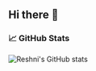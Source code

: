 ## Hi there 👋

<!--
**rea-git/rea-git** is a ✨ _special_ ✨ repository because its `README.md` (this file) appears on your GitHub profile.

Here are some ideas to get you started:

- 🔭 I’m currently working on ...
- 🌱 I’m currently learning ...
- 👯 I’m looking to collaborate on ...
- 🤔 I’m looking for help with ...
- 💬 Ask me about ...
- 📫 How to reach me: ...
- 😄 Pronouns: ...
- ⚡ Fun fact: ...
-->
### 📈 GitHub Stats
![Reshni's GitHub stats](https://github-readme-stats.vercel.app/api?username=rea-git&show_icons=true&theme=tokyonight)
